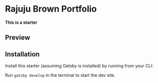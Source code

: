 # Rajuju Brown Portfolio

**This is a starter**


## Preview


## Installation

Install this starter (assuming Gatsby is installed) by running from your CLI:
<br/>

Run `gatsby develop` in the terminal to start the dev site.
